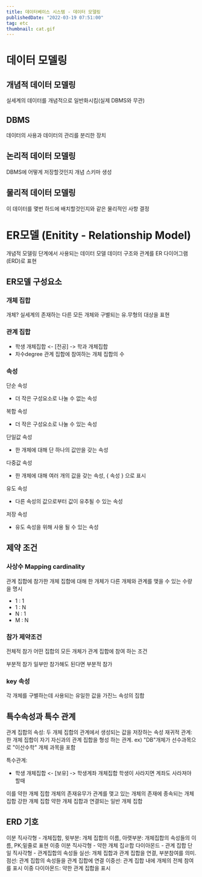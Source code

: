 ```yaml
---
title: 데이터베이스 시스템 - 데이터 모델링
publishedDate: "2022-03-19 07:51:00"
tag: etc
thumbnail: cat.gif
---
```


# 데이터 모델링

## 개념적 데이터 모델링

실세계의 데이터를 개념적으로 일반화시킴(실제 DBMS와 무관)

## DBMS

데이터의 사용과 데이터의 관리를 분리한 장치

## 논리적 데이터 모델링

DBMS에 어떻게 저장할것인지
개념 스키마 생성

## 물리적 데이터 모델링

이 데이터를 몇번 하드에 배치할것인지와 같은 물리적인 사항 결정

# ER모델 (Enitity - Relationship Model)

개념적 모델링 단계에서 사용되는 데이터 모델
데이터 구조와 관계를 ER 다이어그램(ERD)로 표현

## ER모델 구성요소

### 개체 집합

개체? 실세계의 존재하는 다른 모든 개체와 구별되는 유.무형의 대상을 표현

### 관계 집합

- 학생 개체집합 <- [전공] -> 학과 개체집합
- 차수degree 관계 집합에 참여하는 개체 집합의 수

### 속성

단순 속성

- 더 작은 구성요소로 나눌 수 없는 속성

복합 속성

- 더 작은 구성요소로 나눌 수 있는 속성

단일값 속성

- 한 개체에 대해 단 하나의 값만을 갖는 속성

다중값 속성

- 한 개체에 대해 여러 개의 값을 갖는 속성, { 속성 } 으로 표시

유도 속성

- 다른 속성의 값으로부터 값이 유추될 수 있는 속성

저장 속성

- 유도 속성을 위해 사용 될 수 있는 속성

## 제약 조건

### 사상수 Mapping cardinality

관계 집합에 참가한 개체 집합에 대해 한 개체가 다른 개체와 관계를 맺을 수 있는 수량을 명시

- 1 : 1
- 1 : N
- N : 1
- M : N

### 참가 제약조건

전체적 참가
어떤 집합의 모든 개체가 관계 집합에 참여 하는 조건

부분적 참가
일부만 참가해도 된다면 부분적 참가

### key 속성

각 개체를 구별하는데 사용되는 유일한 값을 가진느 속성의 집합

## 특수속성과 특수 관계

관계 집합의 속성: 두 개체 집합의 관계에서 생성되는 값을 저장하는 속성
재귀적 관계: 한 개체 집합이 자기 자신과의 관계 집합을 형성 하는 관계. ex) "DB"개체가 선수과목으로 "이산수학" 개체 과목을 포함

특수관계:

- 학생 개체집합 <- [보유] -> 학생계좌 개체집합
  학생이 사라지면 계좌도 사라져야 할때

이를
약한 개체 집합
개체의 존재유무가 관계를 맺고 있는 개체의 존재에 종속되는 개체 집합
강한 개체 집합
약한 개체 집합과 연결되는 일반 개체 집합

## ERD 기호

이분 직사각형 - 개체집합, 윗부분: 개체 집합의 이름, 아랫부분: 개체집합의 속성들의 이름, PK;밑줄로 표현
이중 이분 직사각형 - 약한 개체 집ㄹ합
다이아몬드 - 관계 집합
단일 직사각형 - 관계집합의 속성들
실선: 개체 집합과 관계 집합을 연결, 부분참여를 의미.
점선: 관계 집합의 속성들을 관계 집합에 연결
이중선: 관계 집합 내에 개체의 전체 참여를 표시
이중 다이아몬드: 약한 관계 집합을 표시

